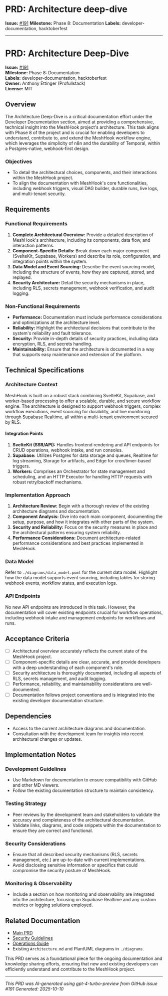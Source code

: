 # PRD: Architecture deep-dive

**Issue:** [#191](https://github.com/profullstack/meshhook/issues/191)
**Milestone:** Phase 8: Documentation
**Labels:** developer-documentation, hacktoberfest

---

# PRD: Architecture Deep-Dive

**Issue:** [#191](https://github.com/profullstack/meshhook/issues/191)  
**Milestone:** Phase 8: Documentation  
**Labels:** developer-documentation, hacktoberfest  
**Owner:** Anthony Ettinger (Profullstack)  
**License:** MIT  

## Overview

The Architecture Deep-Dive is a critical documentation effort under the Developer Documentation section, aimed at providing a comprehensive, technical insight into the MeshHook project's architecture. This task aligns with Phase 8 of the project and is crucial for enabling developers to understand, contribute to, and extend the MeshHook workflow engine, which leverages the simplicity of n8n and the durability of Temporal, within a Postgres-native, webhook-first design.

### Objectives

- To detail the architectural choices, components, and their interactions within the MeshHook project.
- To align the documentation with MeshHook's core functionalities, including webhook triggers, visual DAG builder, durable runs, live logs, and multi-tenant security.

## Requirements

### Functional Requirements

1. **Complete Architectural Overview:** Provide a detailed description of MeshHook's architecture, including its components, data flow, and interaction patterns.
2. **Component-Specific Details:** Break down each major component (SvelteKit, Supabase, Workers) and describe its role, configuration, and integration points within the system.
3. **Data Model and Event Sourcing:** Describe the event sourcing model, including the structure of events, how they are captured, stored, and replayed.
4. **Security Architecture:** Detail the security mechanisms in place, including RLS, secrets management, webhook verification, and audit logging.

### Non-Functional Requirements

- **Performance:** Documentation must include performance considerations and optimizations at the architecture level.
- **Reliability:** Highlight the architectural decisions that contribute to the system's reliability and fault tolerance.
- **Security:** Provide in-depth details of security practices, including data encryption, RLS, and secrets handling.
- **Maintainability:** Ensure that the architecture is documented in a way that supports easy maintenance and extension of the platform.

## Technical Specifications

### Architecture Context

MeshHook is built on a robust stack combining SvelteKit, Supabase, and worker-based processing to offer a scalable, durable, and secure workflow engine. The architecture is designed to support webhook triggers, complex workflow executions, event sourcing for durability, and live monitoring through Supabase Realtime, all within a multi-tenant environment secured by RLS.

#### Integration Points

1. **SvelteKit (SSR/API):** Handles frontend rendering and API endpoints for CRUD operations, webhook intake, and run consoles.
2. **Supabase:** Utilizes Postgres for data storage and queues, Realtime for log streaming, Storage for artifacts, and Edge for cron/timer-based triggers.
3. **Workers:** Comprises an Orchestrator for state management and scheduling, and an HTTP Executor for handling HTTP requests with robust retry/backoff mechanisms.

### Implementation Approach

1. **Architecture Review:** Begin with a thorough review of the existing architecture diagrams and documentation.
2. **Component Analysis:** Dive into each main component, documenting the setup, purpose, and how it integrates with other parts of the system.
3. **Security and Reliability:** Focus on the security measures in place and the architectural patterns ensuring system reliability.
4. **Performance Considerations:** Document architecture-related performance considerations and best practices implemented in MeshHook.

### Data Model

Refer to `./diagrams/data_model.puml` for the current data model. Highlight how the data model supports event sourcing, including tables for storing webhook events, workflow states, and execution logs.

### API Endpoints

No new API endpoints are introduced in this task. However, the documentation will cover existing endpoints crucial for workflow operations, including webhook intake and management endpoints for workflows and runs.

## Acceptance Criteria

- [ ] Architectural overview accurately reflects the current state of the MeshHook project.
- [ ] Component-specific details are clear, accurate, and provide developers with a deep understanding of each component's role.
- [ ] Security architecture is thoroughly documented, including all aspects of RLS, secrets management, and audit logging.
- [ ] Performance, reliability, and maintainability considerations are well-documented.
- [ ] Documentation follows project conventions and is integrated into the existing developer documentation structure.

## Dependencies

- Access to the current architecture diagrams and documentation.
- Consultation with the development team for insights into recent architectural changes or updates.

## Implementation Notes

### Development Guidelines

- Use Markdown for documentation to ensure compatibility with GitHub and other MD viewers.
- Follow the existing documentation structure to maintain consistency.

### Testing Strategy

- Peer reviews by the development team and stakeholders to validate the accuracy and completeness of the architectural documentation.
- Validate links, diagrams, and code snippets within the documentation to ensure they are correct and functional.

### Security Considerations

- Ensure that all described security mechanisms (RLS, secrets management, etc.) are up-to-date with current implementations.
- Avoid disclosing sensitive information or specifics that could compromise the security posture of MeshHook.

### Monitoring & Observability

- Include a section on how monitoring and observability are integrated into the architecture, focusing on Supabase Realtime and any custom metrics or logging solutions employed.

## Related Documentation

- [Main PRD](../PRD.md)
- [Security Guidelines](../Security.md)
- [Operations Guide](../Operations.md)
- Existing `Architecture.md` and PlantUML diagrams in `./diagrams`.

This PRD serves as a foundational piece for the ongoing documentation and knowledge sharing efforts, ensuring that new and existing developers can efficiently understand and contribute to the MeshHook project.

---

*This PRD was AI-generated using gpt-4-turbo-preview from GitHub issue #191*
*Generated: 2025-10-10*
